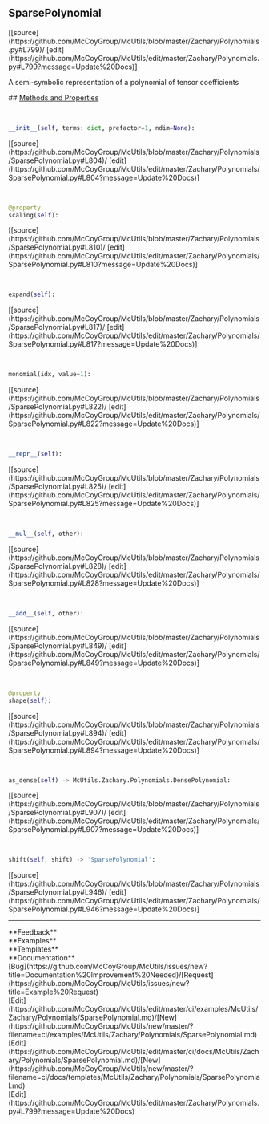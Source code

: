 ## <a id="McUtils.Zachary.Polynomials.SparsePolynomial">SparsePolynomial</a> 

<div class="docs-source-link" markdown="1">
[[source](https://github.com/McCoyGroup/McUtils/blob/master/Zachary/Polynomials.py#L799)/
[edit](https://github.com/McCoyGroup/McUtils/edit/master/Zachary/Polynomials.py#L799?message=Update%20Docs)]
</div>

A semi-symbolic representation of a polynomial of tensor
coefficients







<div class="collapsible-section">
 <div class="collapsible-section collapsible-section-header" markdown="1">
## <a class="collapse-link" data-toggle="collapse" href="#methods" markdown="1"> Methods and Properties</a> <a class="float-right" data-toggle="collapse" href="#methods"><i class="fa fa-chevron-down"></i></a>
 </div>
 <div class="collapsible-section collapsible-section-body collapse show" id="methods" markdown="1">
 
<a id="McUtils.Zachary.Polynomials.SparsePolynomial.__init__" class="docs-object-method">&nbsp;</a> 
```python
__init__(self, terms: dict, prefactor=1, ndim=None): 
```
<div class="docs-source-link" markdown="1">
[[source](https://github.com/McCoyGroup/McUtils/blob/master/Zachary/Polynomials/SparsePolynomial.py#L804)/
[edit](https://github.com/McCoyGroup/McUtils/edit/master/Zachary/Polynomials/SparsePolynomial.py#L804?message=Update%20Docs)]
</div>


<a id="McUtils.Zachary.Polynomials.SparsePolynomial.scaling" class="docs-object-method">&nbsp;</a> 
```python
@property
scaling(self): 
```
<div class="docs-source-link" markdown="1">
[[source](https://github.com/McCoyGroup/McUtils/blob/master/Zachary/Polynomials/SparsePolynomial.py#L810)/
[edit](https://github.com/McCoyGroup/McUtils/edit/master/Zachary/Polynomials/SparsePolynomial.py#L810?message=Update%20Docs)]
</div>


<a id="McUtils.Zachary.Polynomials.SparsePolynomial.expand" class="docs-object-method">&nbsp;</a> 
```python
expand(self): 
```
<div class="docs-source-link" markdown="1">
[[source](https://github.com/McCoyGroup/McUtils/blob/master/Zachary/Polynomials/SparsePolynomial.py#L817)/
[edit](https://github.com/McCoyGroup/McUtils/edit/master/Zachary/Polynomials/SparsePolynomial.py#L817?message=Update%20Docs)]
</div>


<a id="McUtils.Zachary.Polynomials.SparsePolynomial.monomial" class="docs-object-method">&nbsp;</a> 
```python
monomial(idx, value=1): 
```
<div class="docs-source-link" markdown="1">
[[source](https://github.com/McCoyGroup/McUtils/blob/master/Zachary/Polynomials/SparsePolynomial.py#L822)/
[edit](https://github.com/McCoyGroup/McUtils/edit/master/Zachary/Polynomials/SparsePolynomial.py#L822?message=Update%20Docs)]
</div>


<a id="McUtils.Zachary.Polynomials.SparsePolynomial.__repr__" class="docs-object-method">&nbsp;</a> 
```python
__repr__(self): 
```
<div class="docs-source-link" markdown="1">
[[source](https://github.com/McCoyGroup/McUtils/blob/master/Zachary/Polynomials/SparsePolynomial.py#L825)/
[edit](https://github.com/McCoyGroup/McUtils/edit/master/Zachary/Polynomials/SparsePolynomial.py#L825?message=Update%20Docs)]
</div>


<a id="McUtils.Zachary.Polynomials.SparsePolynomial.__mul__" class="docs-object-method">&nbsp;</a> 
```python
__mul__(self, other): 
```
<div class="docs-source-link" markdown="1">
[[source](https://github.com/McCoyGroup/McUtils/blob/master/Zachary/Polynomials/SparsePolynomial.py#L828)/
[edit](https://github.com/McCoyGroup/McUtils/edit/master/Zachary/Polynomials/SparsePolynomial.py#L828?message=Update%20Docs)]
</div>


<a id="McUtils.Zachary.Polynomials.SparsePolynomial.__add__" class="docs-object-method">&nbsp;</a> 
```python
__add__(self, other): 
```
<div class="docs-source-link" markdown="1">
[[source](https://github.com/McCoyGroup/McUtils/blob/master/Zachary/Polynomials/SparsePolynomial.py#L849)/
[edit](https://github.com/McCoyGroup/McUtils/edit/master/Zachary/Polynomials/SparsePolynomial.py#L849?message=Update%20Docs)]
</div>


<a id="McUtils.Zachary.Polynomials.SparsePolynomial.shape" class="docs-object-method">&nbsp;</a> 
```python
@property
shape(self): 
```
<div class="docs-source-link" markdown="1">
[[source](https://github.com/McCoyGroup/McUtils/blob/master/Zachary/Polynomials/SparsePolynomial.py#L894)/
[edit](https://github.com/McCoyGroup/McUtils/edit/master/Zachary/Polynomials/SparsePolynomial.py#L894?message=Update%20Docs)]
</div>


<a id="McUtils.Zachary.Polynomials.SparsePolynomial.as_dense" class="docs-object-method">&nbsp;</a> 
```python
as_dense(self) -> McUtils.Zachary.Polynomials.DensePolynomial: 
```
<div class="docs-source-link" markdown="1">
[[source](https://github.com/McCoyGroup/McUtils/blob/master/Zachary/Polynomials/SparsePolynomial.py#L907)/
[edit](https://github.com/McCoyGroup/McUtils/edit/master/Zachary/Polynomials/SparsePolynomial.py#L907?message=Update%20Docs)]
</div>


<a id="McUtils.Zachary.Polynomials.SparsePolynomial.shift" class="docs-object-method">&nbsp;</a> 
```python
shift(self, shift) -> 'SparsePolynomial': 
```
<div class="docs-source-link" markdown="1">
[[source](https://github.com/McCoyGroup/McUtils/blob/master/Zachary/Polynomials/SparsePolynomial.py#L946)/
[edit](https://github.com/McCoyGroup/McUtils/edit/master/Zachary/Polynomials/SparsePolynomial.py#L946?message=Update%20Docs)]
</div>
 </div>
</div>












---


<div markdown="1" class="text-secondary">
<div class="container">
  <div class="row">
   <div class="col" markdown="1">
**Feedback**   
</div>
   <div class="col" markdown="1">
**Examples**   
</div>
   <div class="col" markdown="1">
**Templates**   
</div>
   <div class="col" markdown="1">
**Documentation**   
</div>
   <div class="col" markdown="1">
   
</div>
   <div class="col" markdown="1">
   
</div>
   <div class="col" markdown="1">
   
</div>
</div>
  <div class="row">
   <div class="col" markdown="1">
[Bug](https://github.com/McCoyGroup/McUtils/issues/new?title=Documentation%20Improvement%20Needed)/[Request](https://github.com/McCoyGroup/McUtils/issues/new?title=Example%20Request)   
</div>
   <div class="col" markdown="1">
[Edit](https://github.com/McCoyGroup/McUtils/edit/master/ci/examples/McUtils/Zachary/Polynomials/SparsePolynomial.md)/[New](https://github.com/McCoyGroup/McUtils/new/master/?filename=ci/examples/McUtils/Zachary/Polynomials/SparsePolynomial.md)   
</div>
   <div class="col" markdown="1">
[Edit](https://github.com/McCoyGroup/McUtils/edit/master/ci/docs/McUtils/Zachary/Polynomials/SparsePolynomial.md)/[New](https://github.com/McCoyGroup/McUtils/new/master/?filename=ci/docs/templates/McUtils/Zachary/Polynomials/SparsePolynomial.md)   
</div>
   <div class="col" markdown="1">
[Edit](https://github.com/McCoyGroup/McUtils/edit/master/Zachary/Polynomials.py#L799?message=Update%20Docs)   
</div>
   <div class="col" markdown="1">
   
</div>
   <div class="col" markdown="1">
   
</div>
   <div class="col" markdown="1">
   
</div>
</div>
</div>
</div>